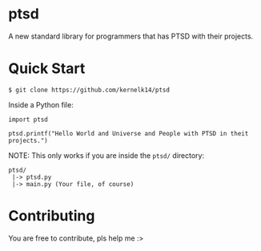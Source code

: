 # ptsd
A new standard library for programmers that has PTSD with their projects.

# Quick Start
```console
$ git clone https://github.com/kernelk14/ptsd
```
Inside a Python file:
```python3
import ptsd

ptsd.printf("Hello World and Universe and People with PTSD in theit projects.")
```
NOTE: This only works if you are inside the `ptsd/` directory:
```
ptsd/
 |-> ptsd.py
 |-> main.py (Your file, of course)
```

# Contributing
You are free to contribute, pls help me :>
